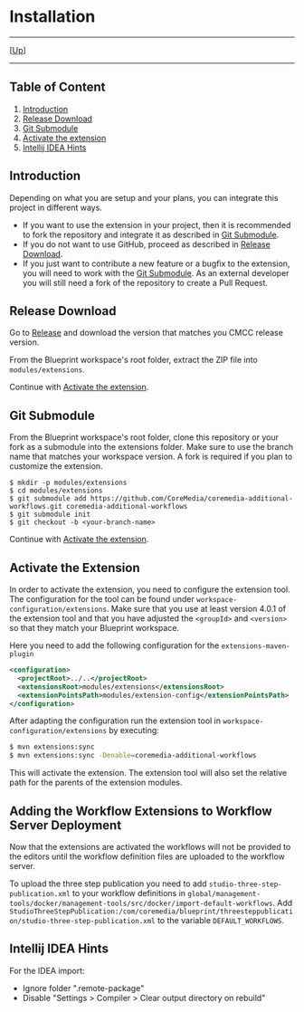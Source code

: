 # Installation

--------------------------------------------------------------------------------

\[[Up](../README.md)\]

--------------------------------------------------------------------------------

## Table of Content

1. [Introduction](#introduction)
1. [Release Download](#release-download)
2. [Git Submodule](#git-submodule)
3. [Activate the extension](#activate-the-extension)
4. [Intellij IDEA Hints](#intellij-idea-hints)

## Introduction

Depending on what you are setup and your plans, you can integrate this project in different ways.

* If you want to use the extension in your project, then it is recommended to fork the repository and integrate it as described in [Git Submodule](#git-submodule).
* If you do not want to use GitHub, proceed as described in [Release Download](#release-download).
* If you just want to contribute a new feature or a bugfix to the extension, you will need to work with the [Git Submodule](#git-submodule). As an external developer you will still need a fork of the repository to create a Pull Request. 

## Release Download

Go to [Release](https://github.com/CoreMedia/coremedia-additional-workflows/releases) and download the version that matches you CMCC release version.

From the Blueprint workspace's root folder, extract the ZIP file into `modules/extensions`.

Continue with [Activate the extension](#activate-the-extension).

## Git Submodule

From the Blueprint workspace's root folder, clone this repository or your fork as a submodule into the extensions folder. Make sure to use the branch name that matches your workspace version. A fork is required if you plan to customize the extension.

```
$ mkdir -p modules/extensions
$ cd modules/extensions
$ git submodule add https://github.com/CoreMedia/coremedia-additional-workflows.git coremedia-additional-workflows
$ git submodule init
$ git checkout -b <your-branch-name>
```

Continue with [Activate the extension](#activate-the-extension).

## Activate the Extension

In order to activate the extension, you need to configure the extension tool. The configuration for the tool can be found under `workspace-configuration/extensions`. Make sure that you use at least version 4.0.1 of the extension tool and that you have adjusted the `<groupId>` and `<version>` so that they match your Blueprint workspace.

Here you need to add the following configuration for the `extensions-maven-plugin`
```xml
<configuration>
  <projectRoot>../..</projectRoot>
  <extensionsRoot>modules/extensions</extensionsRoot>
  <extensionPointsPath>modules/extension-config</extensionPointsPath>
</configuration>
```

After adapting the configuration run the extension tool in
`workspace-configuration/extensions` by executing:

```bash
$ mvn extensions:sync
$ mvn extensions:sync -Denable=coremedia-additional-workflows
``` 

This will activate the extension. The extension tool will also set the relative path for the parents of the extension modules.

## Adding the Workflow Extensions to Workflow Server Deployment
Now that the extensions are activated the workflows will not be provided to the editors
until the workflow definition files are uploaded to the workflow server.

To upload the three step publication you need to add `studio-three-step-publication.xml` to your workflow definitions
in `global/management-tools/docker/management-tools/src/docker/import-default-workflows`.
Add `StudioThreeStepPublication:/com/coremedia/blueprint/threesteppublication/studio-three-step-publication.xml`
to the variable `DEFAULT_WORKFLOWS`.

## Intellij IDEA Hints

For the IDEA import:
- Ignore folder ".remote-package"
- Disable "Settings > Compiler > Clear output directory on rebuild"
